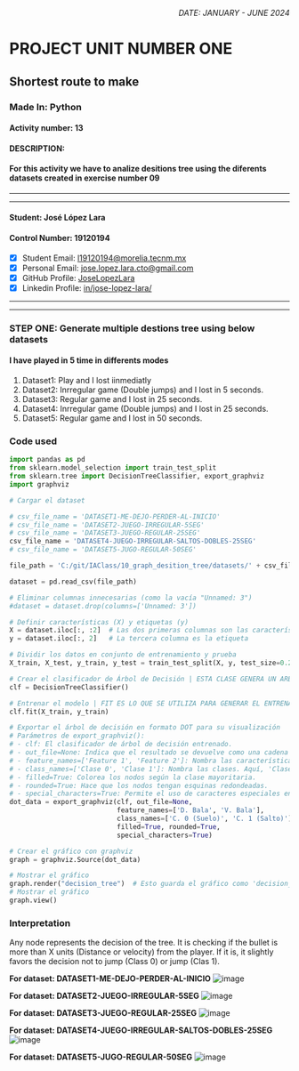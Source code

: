 <p style="text-align: right;"><em>DATE: JANUARY - JUNE 2024</em></p>

# **PROJECT UNIT NUMBER ONE**

## **Shortest route to make**

### Made In: Python

#### Activity number: 13

#### **DESCRIPTION:**

#### For this activity we have to analize desitions tree using the diferents datasets created in exercise number 09

________________________________________________________
________________________________________________________

#### Student: José López Lara

#### Control Number: 19120194

* [x] Student Email: <l19120194@morelia.tecnm.mx>
* [x] Personal Email: <jose.lopez.lara.cto@gmail.com>
* [x] GitHub Profile: [JoseLopezLara](https://github.com/JoseLopezLara)
* [x] Linkedin Profile: [in/jose-lopez-lara/](https://www.linkedin.com/in/jose-lopez-lara/)

________________________________________________________
________________________________________________________

### **STEP ONE: Generate multiple destions tree using below datasets**

#### I have played in 5 time in differents modes

1. Dataset1: Play and I lost iinmediatly
2. Dataset2: Inrregular game (Double jumps) and I  lost in 5 seconds.
3. Dataset3: Regular game and I lost in 25 seconds.
4. Dataset4: Inrregular game (Double jumps) and I lost in 25 seconds.
5. Dataset5: Regular game and I lost in 50 seconds.

### **Code used**

```python
import pandas as pd
from sklearn.model_selection import train_test_split
from sklearn.tree import DecisionTreeClassifier, export_graphviz
import graphviz

# Cargar el dataset

# csv_file_name = 'DATASET1-ME-DEJO-PERDER-AL-INICIO'
# csv_file_name = 'DATASET2-JUEGO-IRREGULAR-5SEG'
# csv_file_name = 'DATASET3-JUEGO-REGULAR-25SEG'
csv_file_name = 'DATASET4-JUEGO-IRREGULAR-SALTOS-DOBLES-25SEG'
# csv_file_name = 'DATASET5-JUGO-REGULAR-50SEG'

file_path = 'C:/git/IAClass/10_graph_desition_tree/datasets/' + csv_file_name + '.csv'

dataset = pd.read_csv(file_path)

# Eliminar columnas innecesarias (como la vacía "Unnamed: 3")
#dataset = dataset.drop(columns=['Unnamed: 3'])

# Definir características (X) y etiquetas (y)
X = dataset.iloc[:, :2]  # Las dos primeras columnas son las características
y = dataset.iloc[:, 2]   # La tercera columna es la etiqueta

# Dividir los datos en conjunto de entrenamiento y prueba
X_train, X_test, y_train, y_test = train_test_split(X, y, test_size=0.2, random_state=42)

# Crear el clasificador de Árbol de Decisión | ESTA CLASE GENERA UN ARBOL DE DESICIÓN PARA PODER ENTENAR EL MODELO
clf = DecisionTreeClassifier()

# Entrenar el modelo | FIT ES LO QUE SE UTILIZA PARA GENERAR EL ENTRENAMIENTO
clf.fit(X_train, y_train)

# Exportar el árbol de decisión en formato DOT para su visualización
# Parámetros de export_graphviz():
# - clf: El clasificador de árbol de decisión entrenado.
# - out_file=None: Indica que el resultado se devuelve como una cadena en lugar de escribirse en un archivo.
# - feature_names=['Feature 1', 'Feature 2']: Nombra las características. En tu caso, corresponden a 'Desplazamiento Bala' y 'Velocidad Bala'.
# - class_names=['Clase 0', 'Clase 1']: Nombra las clases. Aquí, 'Clase 0' probablemente significa "no saltar" y 'Clase 1' "saltar".
# - filled=True: Colorea los nodos según la clase mayoritaria.
# - rounded=True: Hace que los nodos tengan esquinas redondeadas.
# - special_characters=True: Permite el uso de caracteres especiales en las etiquetas de los nodos.
dot_data = export_graphviz(clf, out_file=None, 
                           feature_names=['D. Bala', 'V. Bala'],  
                           class_names=['C. 0 (Suelo)', 'C. 1 (Salto)'],    
                           filled=True, rounded=True,  
                           special_characters=True)  

# Crear el gráfico con graphviz
graph = graphviz.Source(dot_data)

# Mostrar el gráfico
graph.render("decision_tree")  # Esto guarda el gráfico como 'decision_tree.pdf' en el directorio de trabajo
# Mostrar el gráfico
graph.view()

```

### Interpretation

Any node represents the  decision of the tree. It is checking if the bullet is more than X units (Distance or velocity)  from the player. If it is, it slightly favors the decision not to jump (Class 0) or jump (Clas 1).

**For dataset: DATASET1-ME-DEJO-PERDER-AL-INICIO**
![image](image1.png)

**For dataset: DATASET2-JUEGO-IRREGULAR-5SEG**
![image](image2.png)

**For dataset: DATASET3-JUEGO-REGULAR-25SEG**
![image](image3.png)

**For dataset: DATASET4-JUEGO-IRREGULAR-SALTOS-DOBLES-25SEG**
![image](image4.png)

**For dataset: DATASET5-JUGO-REGULAR-50SEG**
![image](image5.png)
